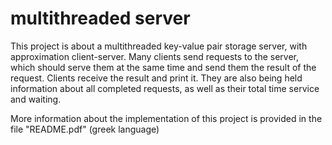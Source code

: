 # multithreaded server 

This project is about a multithreaded key-value pair storage server, with approximation client-server. Many clients send requests to the server, which should
serve them at the same time and send them the result of the request. Clients receive the result and print it. They are also being held information about all completed requests, as well as their total time service and waiting.

More information about the implementation of this project is provided in the file "README.pdf" (greek language)


